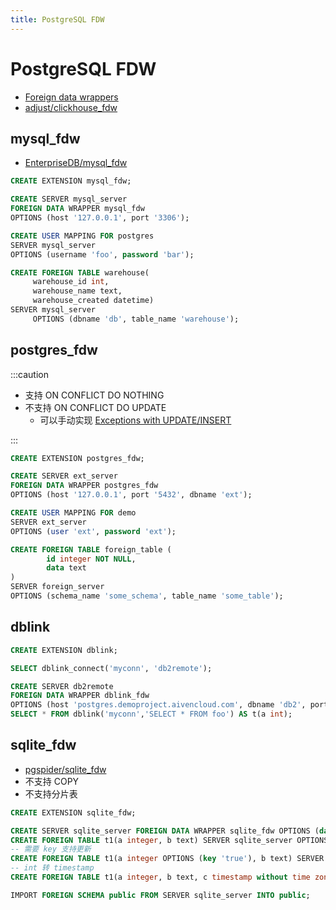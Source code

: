 ```yaml
---
title: PostgreSQL FDW
---
```


# PostgreSQL FDW

- [Foreign data wrappers](https://wiki.postgresql.org/wiki/Foreign_data_wrappers)
- [adjust/clickhouse_fdw](https://github.com/adjust/clickhouse_fdw)

## mysql_fdw

- [EnterpriseDB/mysql_fdw](https://github.com/EnterpriseDB/mysql_fdw)

```sql
CREATE EXTENSION mysql_fdw;

CREATE SERVER mysql_server
FOREIGN DATA WRAPPER mysql_fdw
OPTIONS (host '127.0.0.1', port '3306');

CREATE USER MAPPING FOR postgres
SERVER mysql_server
OPTIONS (username 'foo', password 'bar');

CREATE FOREIGN TABLE warehouse(
     warehouse_id int,
     warehouse_name text,
     warehouse_created datetime)
SERVER mysql_server
     OPTIONS (dbname 'db', table_name 'warehouse');
```

## postgres_fdw

:::caution

- 支持 ON CONFLICT DO NOTHING
- 不支持 ON CONFLICT DO UPDATE
  - 可以手动实现 [Exceptions with UPDATE/INSERT](https://www.postgresql.org/docs/current/plpgsql-control-structures.html#PLPGSQL-UPSERT-EXAMPLE)

:::

```sql
CREATE EXTENSION postgres_fdw;

CREATE SERVER ext_server
FOREIGN DATA WRAPPER postgres_fdw
OPTIONS (host '127.0.0.1', port '5432', dbname 'ext');

CREATE USER MAPPING FOR demo
SERVER ext_server
OPTIONS (user 'ext', password 'ext');

CREATE FOREIGN TABLE foreign_table (
        id integer NOT NULL,
        data text
)
SERVER foreign_server
OPTIONS (schema_name 'some_schema', table_name 'some_table');
```

## dblink

```sql
CREATE EXTENSION dblink;

SELECT dblink_connect('myconn', 'db2remote');

CREATE SERVER db2remote
FOREIGN DATA WRAPPER dblink_fdw
OPTIONS (host 'postgres.demoproject.aivencloud.com', dbname 'db2', port '11254');
SELECT * FROM dblink('myconn','SELECT * FROM foo') AS t(a int);
```

## sqlite_fdw

- [pgspider/sqlite_fdw](https://github.com/pgspider/sqlite_fdw)
- 不支持 COPY
- 不支持分片表

```sql
CREATE EXTENSION sqlite_fdw;

CREATE SERVER sqlite_server FOREIGN DATA WRAPPER sqlite_fdw OPTIONS (database '/tmp/test.db');
CREATE FOREIGN TABLE t1(a integer, b text) SERVER sqlite_server OPTIONS (table 't1_sqlite');
-- 需要 key 支持更新
CREATE FOREIGN TABLE t1(a integer OPTIONS (key 'true'), b text) SERVER sqlite_server OPTIONS (table 't1_sqlite');
-- int 转 timestamp
CREATE FOREIGN TABLE t1(a integer, b text, c timestamp without time zone OPTIONS (column_type 'INT')) SERVER sqlite_server OPTIONS (table 't1_sqlite');

IMPORT FOREIGN SCHEMA public FROM SERVER sqlite_server INTO public;
```
